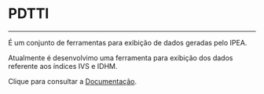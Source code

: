 # PDTTI
---------
 
É um conjunto de ferramentas para exibição de dados geradas pelo IPEA.

Atualmente é desenvolvimo uma ferramenta para exibição dos dados referente aos índices IVS e IDHM.

Clique para consultar a [Documentação](https://github.com/micheljunio/pdtti/wiki).

